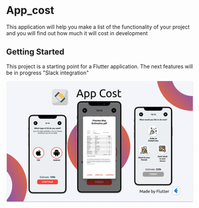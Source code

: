 # App_cost

This application will help you make a list of the functionality of your project and you will find out how much it will cost in development

## Getting Started

This project is a starting point for a Flutter application.
The next features will be in progress "Slack integration"

![](Portfolio.png)
